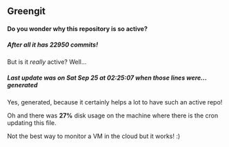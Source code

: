 ## Greengit

#### Do you wonder why this repository is so active?

##### After all it has 22950 commits!

But is it *really* active? Well...

##### Last update was on Sat Sep 25 at 02:25:07 when those lines were... generated

Yes, generated, because it certainly helps a lot to have such an active repo!

Oh and there was **27%** disk usage on the machine
where there is the cron updating this file.

Not the best way to monitor a VM in the cloud but it works! :)
